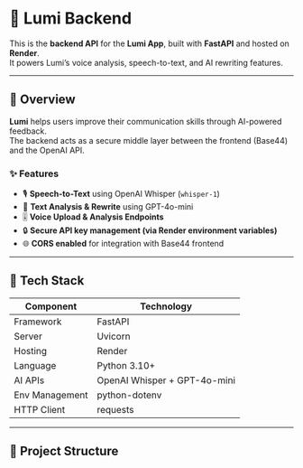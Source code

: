 # 🌟 Lumi Backend

This is the **backend API** for the **Lumi App**, built with **FastAPI** and hosted on **Render**.  
It powers Lumi’s voice analysis, speech-to-text, and AI rewriting features.

---

## 🚀 Overview

**Lumi** helps users improve their communication skills through AI-powered feedback.  
The backend acts as a secure middle layer between the frontend (Base44) and the OpenAI API.

### ✨ Features
- 🎙️ **Speech-to-Text** using OpenAI Whisper (`whisper-1`)
- 🧠 **Text Analysis & Rewrite** using GPT-4o-mini
- 🎚️ **Voice Upload & Analysis Endpoints**
- 🔒 **Secure API key management (via Render environment variables)**
- 🌐 **CORS enabled** for integration with Base44 frontend

---

## 🧩 Tech Stack

| Component | Technology |
|------------|-------------|
| Framework | FastAPI |
| Server | Uvicorn |
| Hosting | Render |
| Language | Python 3.10+ |
| AI APIs | OpenAI Whisper + GPT-4o-mini |
| Env Management | python-dotenv |
| HTTP Client | requests |

---

## 📂 Project Structure


